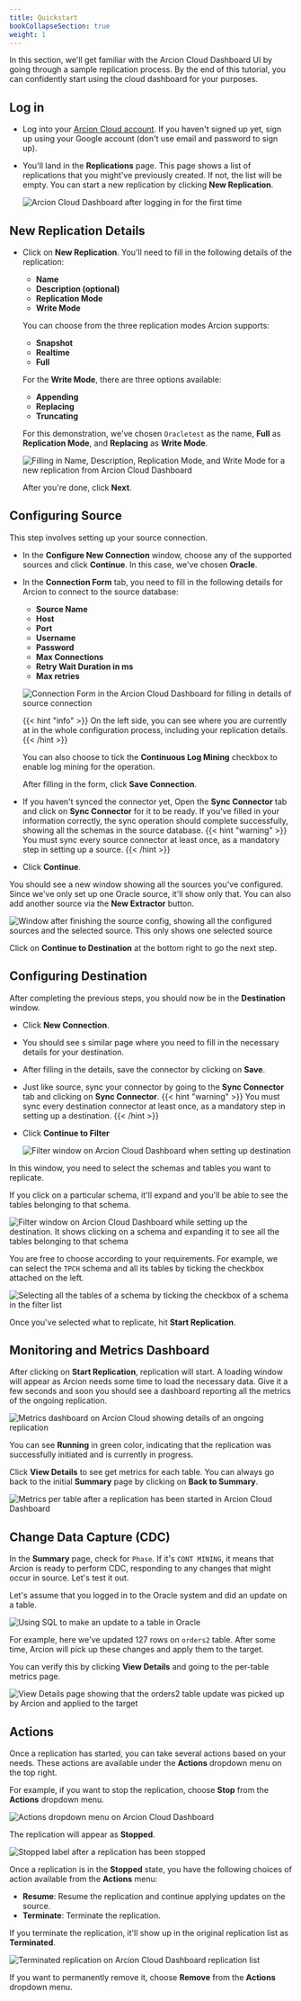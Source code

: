 ```yaml
---
title: Quickstart
bookCollapseSection: true
weight: 1
---
```


In this section, we'll get familiar with the Arcion Cloud Dashboard UI by going through a sample replication process. By the end of this tutorial, you can confidently start using the cloud dashboard for your purposes.

## Log in

- Log into your [Arcion Cloud account](http://cloud.arcion.io/). If you haven't signed up yet, sign up using your Google account (don't use email and password to sign up).

- You'll land in the **Replications** page. This page shows a list of replications that you might've previously created. If not, the list will be empty. You can start a new replication by clicking **New Replication**.

  ![Arcion Cloud Dashboard after logging in for the first time](/images/arcion_cloud_dashboard_after_signing_in.png)

## New Replication Details

- Click on **New Replication**. You'll need to fill in the following details of the replication:

  - **Name**
  - **Description (optional)**
  - **Replication Mode**
  - **Write Mode**

  You can choose from the three replication modes Arcion supports: 

  - **Snapshot**
  - **Realtime** 
  - **Full**

  For the **Write Mode**, there are three options available:

  - **Appending**
  - **Replacing**
  - **Truncating**

  For this demonstration, we've chosen `Oracletest` as the name, **Full** as **Replication Mode**, and **Replacing** as **Write Mode**.

  ![Filling in Name, Description, Replication Mode, and Write Mode for a new replication from Arcion Cloud Dashboard](/images/new_replication_details.png)

  After you're done, click **Next**.

## Configuring Source

This step involves setting up your source connection. 

- In the **Configure New Connection** window, choose any of the supported sources and click **Continue**. In this case, we've chosen **Oracle**.

- In the **Connection Form** tab, you need to fill in the following details for Arcion to connect to the source database:

  - **Source Name**
  - **Host**
  - **Port**
  - **Username**
  - **Password**
  - **Max Connections**
  - **Retry Wait Duration in ms**
  - **Max retries**

  ![Connection Form in the Arcion Cloud Dashboard for filling in details of source connection](/images/configuring_source.png)
 
  {{< hint "info" >}}
  On the left side, you can see where you are currently at in the whole configuration process, including  your replication details.
  {{< /hint >}}

 
  You can also choose to tick the **Continuous Log Mining** checkbox to enable log mining for the operation.

  After filling in the form, click **Save Connection**.
- If you haven't synced the connector yet, Open the **Sync Connector** tab and click on **Sync Connector** for it to be ready. If you've filled in your information correctly, the sync operation should complete successfully, showing all the schemas in the source database.
  {{< hint "warning" >}}
  You must sync every source connector at least once, as a mandatory step in setting up a source.
  {{< /hint >}}

- Click **Continue**.

You should see a new window showing all the sources you've configured. Since we've only set up one Oracle source, it'll show only that.  You can also add another source via the **New Extractor** button. 

![Window after finishing the source config, showing all the configured sources and the selected source. This only shows one selected source](/images/after_finishing_source_config.png)

Click on **Continue to Destination** at the bottom right to go the next step.

## Configuring Destination

After completing the previous steps, you should now be in the **Destination** window.

- Click **New Connection**.

- You should see s similar page where you need to fill in the necessary details for your destination.

- After filling in the details, save the connector by clicking on **Save**.

- Just like source, sync your connector by going to the **Sync Connector** tab and clicking on **Sync Connector**.
  {{< hint "warning" >}}
  You must sync every destination connector at least once, as a mandatory step in setting up a destination.
  {{< /hint >}}

- Click **Continue to Filter**

  ![Filter window on Arcion Cloud Dashboard when setting up destination](/images/filter.png)

In this window, you need to select the schemas and tables you want to replicate. 

If you click on a particular schema, it'll expand and you'll be able to see the tables belonging to that schema. 

![Filter window on Arcion Cloud Dashboard while setting up the destination. It shows clicking on a schema and expanding it to see all the tables belonging to that schema](/images/expanding_a_schema.png)

You are free to choose according to your requirements. For example, we can select the `TPCH` schema and all its tables by ticking the checkbox attached on the left.

![Selecting all the tables of a schema by ticking the checkbox of a schema in the filter list](/images/selecting_all_tables_of_a_schema.png)

Once you've selected what to replicate, hit **Start Replication**.

## Monitoring and Metrics Dashboard

After clicking on **Start Replication**, replication will start. A loading window will appear as Arcion needs some time to load the necessary data. Give it a few seconds and soon you should see a dashboard reporting all the metrics of the ongoing replication.

![Metrics dashboard on Arcion Cloud showing details of an ongoing replication](/images/monitoring_metrics_dashboard.png)

You can see **Running** in green color, indicating that the replication was successfully initiated and is currently in progress.

Click **View Details** to see get metrics for each table. You can always go back to the initial **Summary** page by clicking on **Back to Summary**.

![Metrics per table after a replication has been started in Arcion Cloud Dashboard](/images/view_details.png)

## Change Data Capture (CDC)

In the **Summary** page, check for `Phase`. If it's `CONT MINING`, it means that Arcion is ready to perform CDC, responding to any changes that might occur in source. Let's test it out.

Let's assume that you logged in to the Oracle system and did an update on a table.

![Using SQL to make an update to a table in Oracle](/images/update_schema_oracle.png)

For example, here we've updated 127 rows on `orders2` table. After some time, Arcion will pick up these changes and apply them to the target. 

You can verify this by clicking **View Details** and going to the per-table metrics page.

![View Details page showing that the orders2 table update was picked up by Arcion and applied to the target](/images/per_table_metrics_after_cdc.png)

## Actions

Once a replication has started, you can take several actions based on your needs. These actions are available under the **Actions** dropdown menu on the top right.

For example, if you want to stop the replication, choose **Stop** from the **Actions** dropdown menu.

![Actions dropdown menu on Arcion Cloud Dashboard](/images/actions_dropdown.png)

The replication will appear as **Stopped**.

![Stopped label after a replication has been stopped](/images/stopped_replication.png)

Once a replication is in the **Stopped** state, you have the following choices of action available from the **Actions** menu:

- **Resume**: Resume the replication and continue applying updates on the source.
- **Terminate**: Terminate the replication.

If you terminate the replication, it'll show up in the original replication list as **Terminated**.

![Terminated replication on Arcion Cloud Dashboard replication list](/images/terminated_replications_list.png)

If you want to permanently remove it, choose **Remove** from the **Actions** dropdown menu.